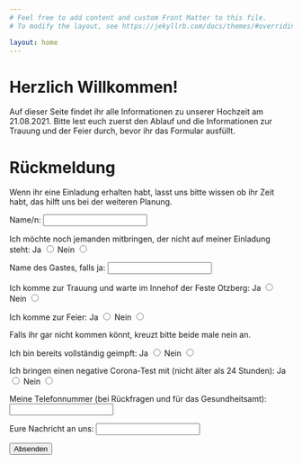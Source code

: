 ```yaml
---
# Feel free to add content and custom Front Matter to this file.
# To modify the layout, see https://jekyllrb.com/docs/themes/#overriding-theme-defaults

layout: home
---
```


<h1>Herzlich Willkommen!</h1>
Auf dieser Seite findet ihr alle Informationen zu unserer Hochzeit am 21.08.2021. Bitte lest euch zuerst den Ablauf und die Informationen zur Trauung und der Feier durch, bevor ihr das Formular ausfüllt.

<h1>Rückmeldung</h1>
Wenn ihr eine Einladung erhalten habt, lasst uns bitte wissen ob ihr Zeit habt, das hilft uns bei der weiteren Planung.

<form action="https://formspree.io/f/xnqovbdr" method="POST">

<label>Name/n: <input type="text" name="name"></label><br>
  
Ich möchte noch jemanden mitbringen, der nicht auf meiner Einladung steht: 
<label> Ja <input type="radio" name="weiterer-gast" value="ja" /></label>
<label> Nein <input type="radio" name="weiterer-gast" value="nein" /></label><br>
  
<label> Name des Gastes, falls ja: <input type="text" name="weiterer-gast-name"/></label><br>

Ich komme zur Trauung und warte im Innehof der Feste Otzberg:
<label> Ja <input type="radio" name="zusage-trauung" value="ja" /></label>
<label> Nein <input type="radio" name="zusage-trauung" value="nein" /></label><br>

Ich komme zur Feier: 
<label> Ja <input type="radio" name="zusage-feier" value="ja" /></label>
<label> Nein <input type="radio" name="zusage-feier" value="nein" /></label><br>
  
Falls ihr gar nicht kommen könnt, kreuzt bitte beide male nein an.


Ich bin bereits vollständig geimpft:
<label> Ja <input type="radio" name="corona-impfung" value="ja" /></label>
<label> Nein <input type="radio" name="corona-impfung" value="nein" /></label><br>
  
Ich bringen einen negative Corona-Test mit (nicht älter als 24 Stunden):
<label> Ja <input type="radio" name="corona-test" value="ja" /></label>
<label> Nein <input type="radio" name="corona-test" value="nein" /></label><br>
  
<label> Meine Telefonnummer (bei Rückfragen und für das Gesundheitsamt): <input type="text" name="telefonnummer"/></label><br>

<label> Eure Nachricht an uns: <input type="text" name="nachricht"/></label><br>

<button type="submit">Absenden</button>
</form><br>

